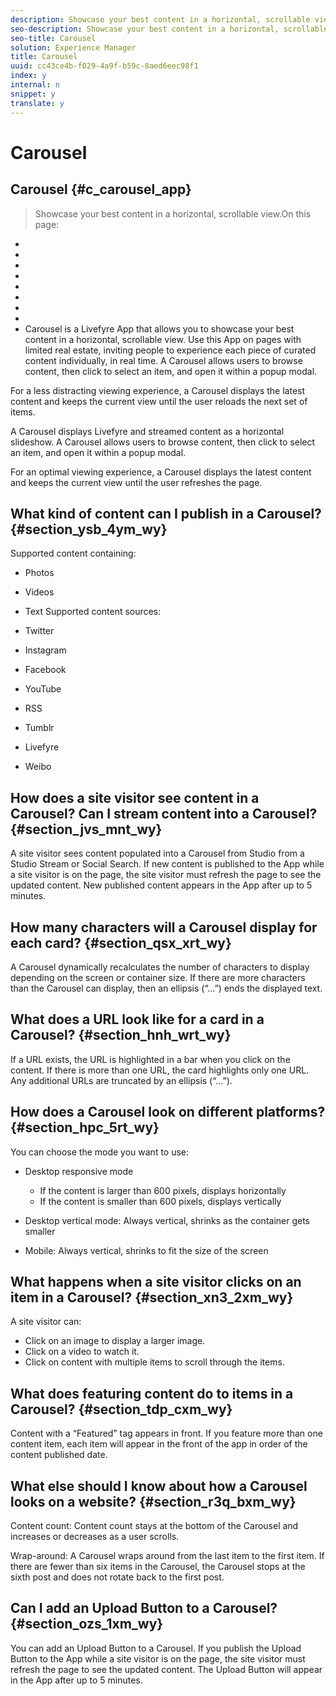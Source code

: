 ```yaml
---
description: Showcase your best content in a horizontal, scrollable view.
seo-description: Showcase your best content in a horizontal, scrollable view.
seo-title: Carousel
solution: Experience Manager
title: Carousel
uuid: cc43ce4b-f029-4a9f-b59c-8aed6eec98f1
index: y
internal: n
snippet: y
translate: y
---
```


# Carousel

## Carousel {#c_carousel_app}
>Showcase your best content in a horizontal, scrollable view.On this page:

* [](#c_carousel_app/section_ysb_4ym_wy)
* [](#c_carousel_app/section_jvs_mnt_wy)
* [](#c_carousel_app/section_qsx_xrt_wy)
* [](#c_carousel_app/section_hnh_wrt_wy)
* [](#c_carousel_app/section_hpc_5rt_wy)
* [](#c_carousel_app/section_xn3_2xm_wy)
* [](#c_carousel_app/section_tdp_cxm_wy)
* [](#c_carousel_app/section_r3q_bxm_wy)
* [](#c_carousel_app/section_ozs_1xm_wy)
Carousel is a Livefyre App that allows you to showcase your best content in a horizontal, scrollable view. Use this App on pages with limited real estate, inviting people to experience each piece of curated content individually, in real time. A Carousel allows users to browse content, then click to select an item, and open it within a popup modal.

For a less distracting viewing experience, a Carousel displays the latest content and keeps the current view until the user reloads the next set of items.

A Carousel displays Livefyre and streamed content as a horizontal slideshow. A Carousel allows users to browse content, then click to select an item, and open it within a popup modal.

For an optimal viewing experience, a Carousel displays the latest content and keeps the current view until the user refreshes the page.

## What kind of content can I publish in a Carousel? {#section_ysb_4ym_wy}

Supported content containing:

* Photos
* Videos
* Text
Supported content sources:

* Twitter
* Instagram
* Facebook
* YouTube
* RSS
* Tumblr
* Livefyre
* Weibo

## How does a site visitor see content in a Carousel? Can I stream content into a Carousel? {#section_jvs_mnt_wy}

A site visitor sees content populated into a Carousel from Studio from a Studio Stream or Social Search. If new content is published to the App while a site visitor is on the page, the site visitor must refresh the page to see the updated content. New published content appears in the App after up to 5 minutes.

## How many characters will a Carousel display for each card? {#section_qsx_xrt_wy}

A Carousel dynamically recalculates the number of characters to display depending on the screen or container size. If there are more characters than the Carousel can display, then an ellipsis (“…”) ends the displayed text.

## What does a URL look like for a card in a Carousel? {#section_hnh_wrt_wy}

If a URL exists, the URL is highlighted in a bar when you click on the content. If there is more than one URL, the card highlights only one URL. Any additional URLs are truncated by an ellipsis (“…”).

## How does a Carousel look on different platforms? {#section_hpc_5rt_wy}

You can choose the mode you want to use:

* Desktop responsive mode
    * If the content is larger than 600 pixels, displays horizontally
    * If the content is smaller than 600 pixels, displays vertically

* Desktop vertical mode: Always vertical, shrinks as the container gets smaller
* Mobile: Always vertical, shrinks to fit the size of the screen

## What happens when a site visitor clicks on an item in a Carousel? {#section_xn3_2xm_wy}

A site visitor can:

* Click on an image to display a larger image.
* Click on a video to watch it.
* Click on content with multiple items to scroll through the items.

## What does featuring content do to items in a Carousel? {#section_tdp_cxm_wy}

Content with a “Featured” tag appears in front. If you feature more than one content item, each item will appear in the front of the app in order of the content published date.

## What else should I know about how a Carousel looks on a website? {#section_r3q_bxm_wy}

Content count: Content count stays at the bottom of the Carousel and increases or decreases as a user scrolls.

Wrap-around: A Carousel wraps around from the last item to the first item. If there are fewer than six items in the Carousel, the Carousel stops at the sixth post and does not rotate back to the first post.

## Can I add an Upload Button to a Carousel? {#section_ozs_1xm_wy}

You can add an Upload Button to a Carousel. If you publish the Upload Button to the App while a site visitor is on the page, the site visitor must refresh the page to see the updated content. The Upload Button will appear in the App after up to 5 minutes.
